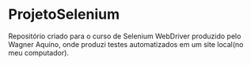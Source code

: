 # ProjetoSelenium
Repositório criado para o curso de Selenium WebDriver produzido pelo Wagner Aquino, onde produzi testes automatizados em um site local(no meu computador).
